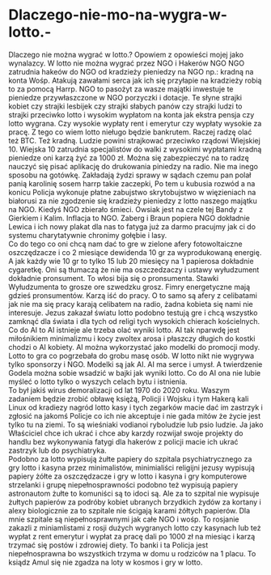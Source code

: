 # Dlaczego-nie-mo-na-wygra-w-lotto.-
Dlaczego nie można wygrać w lotto.? 
Opowiem z opowieści mojej jako wynalazcy. W lotto nie można wygrać przez NGO i Hakerów NGO NGO zatrudnia hakeów do NGO od kradzieży pieniedzy na NGO np.: kradną na konta Wośp. Atakują zawałami serca jak ich się przyłapie na kradzieży robią to za pomocą Harrp. NGO to pasożyt za wasze majątki inwestuje te pieniedze przywłaszczone w NGO porzyczki i dotacje.
Te słyne strajki kobiet czy strajki lesbijek czy strajki słabych panów czy strajki ludzi to strajki przeciwko lotto i wysokim wypłatom na konta jak ekstra pensja czy lotto wygrana. Czy wysokie wypłaty rent i emerytur czy wypłaty wysokie za pracę. Z tego co wiem lotto nieługo będzie bankrutem. Raczej radzę olać też BTC. Też kradną. Ludzie powini strajkować przeciwko rządowi Wiejskiej 10. Wiejska 10 zatrudnia specjalistów do walki z wysokimi wypłatami kradną pieniedze oni karzą żyć za 1000 zł. Można się zabezpieczyć na to radzę nauczyć się pisać aplikację do drukowania piniedzy na radio. Nie ma inego sposobu na gotówkę. 
Zakładają żydzi sprawy w sądach czemu pan polał panią karolinię sosem harrp takie zaczepki, Po tem u kubusia rozwód a na konicu Policja wykonuje płatne zabujstwo skrytobujstwo w więzieniach na białorusi za nie zgodzenie się kradzieży pieniedzy z lotto naszego majątku na NGO. Kiedyś NGO zbierało śmieci. Owsiak jest na czele tej Bandy z Gierkiem i Kalim. 
Inflacja to NGO. Zaberg i Braun popiera NGO dokładnie Lewica i ich nowy plakat dla nas to fatyga już za darmo pracujmy jak ci do systemu charytatywnie chronimy gołębie i lasy.   
Co do tego co oni chcą nam dać to gre w zielone afery fotowoltaiczne oszczędzacze i co 2 miesiące dewidenda 10 gr za wyprodukowaną energię. A jak każdy wie 10 gr to tylko 15 lub 20 miesięcy na 1 papierosa dokładnie cygaretkę. Oni są tłumaczą że nie ma oszczedzaczy i ustawy wyłudzument dokładnie pronsument. To włosi bija się o pronsumenta. Stawki Wyłudzumenta to grosze ore szwedzku grosz. Fimry energetyczne mają gdzieś pronsumentów. Karzą iść do pracy.  O to samo są afery z celibatami jak nie ma się pracy karają celibatem na radio, żadna kobieta się nami nie interesuje. 
Jezus zakazał światu lotto podobno testują gre i chcą wszystko zamknąć dla świata i dla tych od religi tych wysokich chierach kościelnych. 
Co do AI to AI istnieje ale trzeba olać wyniki lotto. AI tak nparwdę jest miłośnikiem minimalizmu i kocy zwoltex arosa i płaszczy długich do kostki chodzi o AI kobiety. AI można wykorzystać jako modelki do promocji mody. Lotto to gra co pogrzebała do grobu masę osób. W lotto nikt nie wygrywa tylko sponsorzy i NGO. 
Modelki są jak AI. AI ma serce i umysł. A twierdzenie Godela można sobie wsadzić w bajki jak wyniki lotto. Co do AI ona nie lubie myśleć o lotto tylko o wyszych celach bytu i istnienia.  
To był jakiś wirus demoralizacji od lat 1970 do 2020 roku. 
Waszym zadaniem będzie zrobić obławę księżą, Policji i Wojsku i tym Hakerą kali Linux od kradiezy nagród lotto kasy i tych zegarków macie dać im zastrzyk i zgłosić na jakomś Policje co ich nie akceptuje i nie gada mitów że życie jest tylko tu na ziemi. To są wieśniaki vodianoi ryboludzie lub psio ludzie. Ja jako Właściciel chce ich ukrać i chce aby karzdy rozwijał swoje projekty do handlu bez wykonywania fatygi dla hakerów z policji macie ich ukrać zastrzyk lub do psychiatryka.  
Podobno za lotto wypisują żułte papiery do szpitala psychiatrycznego za gry lotto i kasyna przez minimalistów, minimialiści religijni jezusy wypisują papiery żółte za oszczędzacze i gry w lotto i kasyna i gry komputerowe strzelanki i grupę niepełnosprawności podobno też wypisują papiery astronautom żułte to komuniści są to idoci są. 
Ale za to szpital nie wypisuje żułtych papierów za podróby kobiet ubranych brzydkich żydów za kortany i alexy biologicznie za to szpitale nie ścigają karami żółtych papierów. Dla mnie szpitale są niepełnosprawnymi jak całe NGO i wośp. To rosjanie zakazli z miniamlistami z rosji dużych wygranych lotto czy kasynach lub też wypłat z rent emerytur i wypłat za pracę dali po 1000 zł na miesiąc i karzą trzymać się postów i zdrowiej diety. To banki i ta Policja jest niepełnosprawna bo wszystkich trzyma w domu u rodziców na 1 placu. 
To ksiądz Amul się nie zgadza na loty w kosmos i gry w lotto. 
